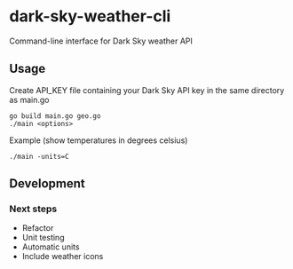 # dark-sky-weather-cli
Command-line interface for Dark Sky weather API

## Usage
Create API_KEY file containing your Dark Sky API key in the same directory as main.go
```
go build main.go geo.go
./main <options>
``` 
Example (show temperatures in degrees celsius)
```
./main -units=C
```
## Development

### Next steps 
* Refactor
* Unit testing
* Automatic units
* Include weather icons
